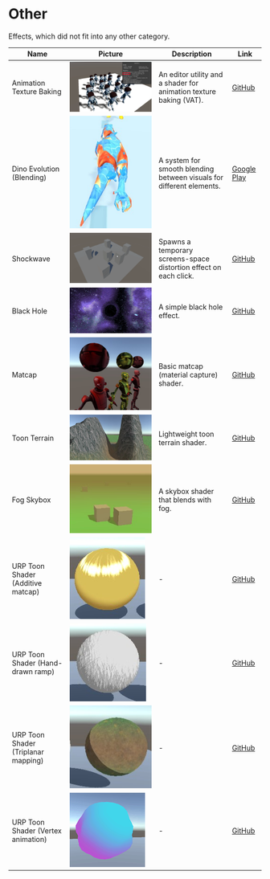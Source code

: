 # Other

Effects, which did not fit into any other category.

| Name | Picture | Description | Link |
|------|---------|-------------|------|
| Animation Texture Baking | ![Animation Texture Baking](https://github.com/Delt06/animation-texture-baking/raw/master/Documentation/example.jpg) | An editor utility and a shader for animation texture baking (VAT). | [GitHub](https://github.com/Delt06/animation-texture-baking) |
| Dino Evolution (Blending) | ![Dino Evolution (Blending)](dino-evolution.jpg) | A system for smooth blending between visuals for different elements. | [Google Play](https://play.google.com/store/apps/details?id=kaiju.monster.dna.runner) |
| Shockwave | ![Shockwave](https://github.com/Delt06/opaque-texture-shaders/raw/master/Documentation/shockwave.gif) | Spawns a temporary screens-space distortion effect on each click. | [GitHub](https://github.com/Delt06/opaque-texture-shaders) |
| Black Hole | ![Black Hole](https://github.com/Delt06/opaque-texture-shaders/raw/master/Documentation/black_hole.gif) | A simple black hole effect. | [GitHub](https://github.com/Delt06/opaque-texture-shaders) |
| Matcap | ![Matcap](https://github.com/Delt06/unity-graphics/raw/master/Documentation/matcap.jpg) | Basic matcap (material capture) shader. | [GitHub](https://github.com/Delt06/unity-graphics#matcap) |
| Toon Terrain | ![Toon Terrain](https://github.com/Delt06/unity-graphics/raw/master/Documentation/toon_terrain.jpg) | Lightweight toon terrain shader. | [GitHub](https://github.com/Delt06/unity-graphics#toon-terrain) |
| Fog Skybox | ![Fog Skybox](https://github.com/Delt06/unity-graphics/raw/master/Documentation/fog_skybox.jpg) | A skybox shader that blends with fog. | [GitHub](https://github.com/Delt06/unity-graphics#fog-skybox) |
| URP Toon Shader (Additive matcap) | ![Additive matcap](https://github.com/Delt06/urp-toon-shader-custom/raw/master/Documentation/additive_matcap.jpg) | - | [GitHub](https://github.com/Delt06/urp-toon-shader-custom) |
| URP Toon Shader (Hand-drawn ramp) | ![Hand-drawn ramp](https://github.com/Delt06/urp-toon-shader-custom/raw/master/Documentation/hand_drawn_ramp.jpg) | - | [GitHub](https://github.com/Delt06/urp-toon-shader-custom) |
| URP Toon Shader (Triplanar mapping) | ![Triplanar mapping](https://github.com/Delt06/urp-toon-shader-custom/raw/master/Documentation/triplanar_mapping.jpg) | - | [GitHub](https://github.com/Delt06/urp-toon-shader-custom) |
| URP Toon Shader (Vertex animation) | ![Vertex animation](https://github.com/Delt06/urp-toon-shader-custom/raw/master/Documentation/vertex_animation.gif) | - | [GitHub](https://github.com/Delt06/urp-toon-shader-custom) |
